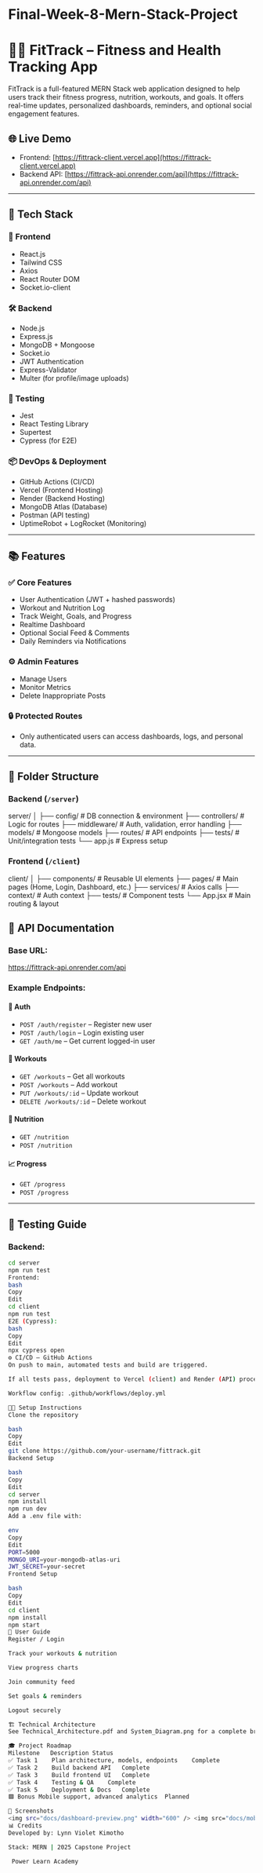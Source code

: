 # Final-Week-8-Mern-Stack-Project
# 🏋️‍♀️ FitTrack – Fitness and Health Tracking App

FitTrack is a full-featured MERN Stack web application designed to help users track their fitness progress, nutrition, workouts, and goals. It offers real-time updates, personalized dashboards, reminders, and optional social engagement features.

## 🌐 Live Demo
- Frontend: [https://fittrack-client.vercel.app](https://fittrack-client.vercel.app)
- Backend API: [https://fittrack-api.onrender.com/api](https://fittrack-api.onrender.com/api)

---

## 🧰 Tech Stack

### 🚀 Frontend
- React.js
- Tailwind CSS
- Axios
- React Router DOM
- Socket.io-client

### 🛠 Backend
- Node.js
- Express.js
- MongoDB + Mongoose
- Socket.io
- JWT Authentication
- Express-Validator
- Multer (for profile/image uploads)

### 🧪 Testing
- Jest
- React Testing Library
- Supertest
- Cypress (for E2E)

### 📦 DevOps & Deployment
- GitHub Actions (CI/CD)
- Vercel (Frontend Hosting)
- Render (Backend Hosting)
- MongoDB Atlas (Database)
- Postman (API testing)
- UptimeRobot + LogRocket (Monitoring)

---

## 📚 Features

### ✅ Core Features
- User Authentication (JWT + hashed passwords)
- Workout and Nutrition Log
- Track Weight, Goals, and Progress
- Realtime Dashboard
- Optional Social Feed & Comments
- Daily Reminders via Notifications

### ⚙️ Admin Features
- Manage Users
- Monitor Metrics
- Delete Inappropriate Posts

### 🔒 Protected Routes
- Only authenticated users can access dashboards, logs, and personal data.

---

## 📁 Folder Structure

### Backend (`/server`)
server/
│
├── config/ # DB connection & environment
├── controllers/ # Logic for routes
├── middleware/ # Auth, validation, error handling
├── models/ # Mongoose models
├── routes/ # API endpoints
├── tests/ # Unit/integration tests
└── app.js # Express setup




### Frontend (`/client`)
client/
│
├── components/ # Reusable UI elements
├── pages/ # Main pages (Home, Login, Dashboard, etc.)
├── services/ # Axios calls
├── context/ # Auth context
├── tests/ # Component tests
└── App.jsx # Main routing & layout



## 🚦 API Documentation

### Base URL:
https://fittrack-api.onrender.com/api


### Example Endpoints:

#### 🔐 Auth
- `POST /auth/register` – Register new user
- `POST /auth/login` – Login existing user
- `GET /auth/me` – Get current logged-in user

#### 🏃 Workouts
- `GET /workouts` – Get all workouts
- `POST /workouts` – Add workout
- `PUT /workouts/:id` – Update workout
- `DELETE /workouts/:id` – Delete workout

#### 🥗 Nutrition
- `GET /nutrition`
- `POST /nutrition`

#### 📈 Progress
- `GET /progress`
- `POST /progress`

---

## 🧪 Testing Guide

### Backend:
```bash
cd server
npm run test
Frontend:
bash
Copy
Edit
cd client
npm run test
E2E (Cypress):
bash
Copy
Edit
npx cypress open
⚙️ CI/CD – GitHub Actions
On push to main, automated tests and build are triggered.

If all tests pass, deployment to Vercel (client) and Render (API) proceeds.

Workflow config: .github/workflows/deploy.yml

🧑‍💻 Setup Instructions
Clone the repository

bash
Copy
Edit
git clone https://github.com/your-username/fittrack.git
Backend Setup

bash
Copy
Edit
cd server
npm install
npm run dev
Add a .env file with:

env
Copy
Edit
PORT=5000
MONGO_URI=your-mongodb-atlas-uri
JWT_SECRET=your-secret
Frontend Setup

bash
Copy
Edit
cd client
npm install
npm start
📖 User Guide
Register / Login

Track your workouts & nutrition

View progress charts

Join community feed 

Set goals & reminders

Logout securely

🏗 Technical Architecture
See Technical_Architecture.pdf and System_Diagram.png for a complete breakdown.

🎓 Project Roadmap
Milestone	Description	Status
✅ Task 1	Plan architecture, models, endpoints	Complete
✅ Task 2	Build backend API	Complete
✅ Task 3	Build frontend UI	Complete
✅ Task 4	Testing & QA	Complete
✅ Task 5	Deployment & Docs	Complete
🟩 Bonus	Mobile support, advanced analytics	Planned

🎨 Screenshots
<img src="docs/dashboard-preview.png" width="600" /> <img src="docs/mobile-view.png" width="300" />
📊 Credits
Developed by: Lynn Violet Kimotho

Stack: MERN | 2025 Capstone Project

 Power Learn Academy

